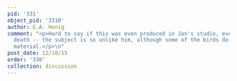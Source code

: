 ```yaml
---
pid: '331'
object_pid: '3310'
author: E.A. Honig
comment: "<p>Hard to say if this was even produced in Jan's studio, even after his
  death -- the subject is so unlike him, although some of the birds do relate to his
  material.</p>\n"
post_date: 12/10/15
order: '330'
collection: discussion
---
```

